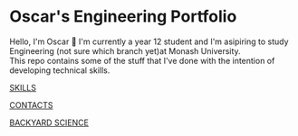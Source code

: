# Oscar's Engineering Portfolio

Hello, I'm Oscar 👋 I'm currently a year 12 student and I'm asipiring to study Engineering (not sure which branch yet)at Monash University.  
This repo contains some of the stuff that I've done with the intention of developing technical skills. 

[SKILLS](SKILLS.md)


[CONTACTS](CONTACTS.md)

[BACKYARD SCIENCE](backyardscience.md)
